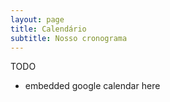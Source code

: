 ```yaml
---
layout: page
title: Calendário
subtitle: Nosso cronograma
---
```


TODO
- embedded google calendar here
